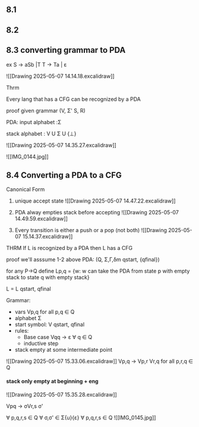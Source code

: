 ## 8.1

## 8.2

## 8.3 converting grammar to PDA

ex S -> aSb |T
T -> Ta | ε

![[Drawing 2025-05-07 14.14.18.excalidraw]]


Thrm

Every lang that has a CFG can be recognized by a PDA

proof
given grammar 
(V, Σ' S, R)

PDA:
input alphabet :Σ

stack alphabet : V U Σ U {⊥}

![[Drawing 2025-05-07 14.35.27.excalidraw]]

![[IMG_0144.jpg]]

## 8.4 Converting a PDA to a CFG 

Canonical Form

1) unique accept state 
![[Drawing 2025-05-07 14.47.22.excalidraw]]

2) PDA alway empties stack before accepting
![[Drawing 2025-05-07 14.49.59.excalidraw]]
3) Every transition is either a push or a pop (not both)
![[Drawing 2025-05-07 15.14.37.excalidraw]]

THRM 
If L is recognized by a PDA then L has a CFG

proof we'll asssume 1-2 above 
PDA: (Q, Σ,Γ,δm qstart, {qfinal})

for any P->Q define
Lp,q = {w: w can take the PDA from state p with empty stack to state q with empty stack}

L = L qstart, qfinal

Grammar:
- vars Vp,q for all p,q ∈ Q 
- alphabet Σ
- start symbol: V qstart, qfinal
- rules: 
	- Base case Vqq -> ε    ∀ q ∈ Q 
	- inductive step
- stack empty at some intermediate point 

![[Drawing 2025-05-07 15.33.06.excalidraw]]
 Vp,q -> Vp,r Vr,q
for all p,r,q ∈ Q


#### stack only empty at beginning + eng

![[Drawing 2025-05-07 15.35.28.excalidraw]]

Vpq -> σVr,s σ'

∀ p,q,r,s ∈ Q 
∀ σ,σ' ∈ Σ{u}{ε}
∀ p,q,r,s ∈ Q 
![[IMG_0145.jpg]]